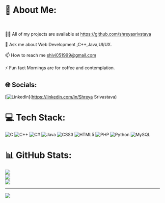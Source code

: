 # 💫 About Me:
<br><br>👨‍💻 All of my projects are available at https://github.com/shreyasrivstava<br><br>💬 Ask me about Web Development ,C++,Java,UI/UX.<br><br>📫 How to reach me shivi051999@gmail.com<br><br>⚡ Fun fact Mornings are for coffee and contemplation.


## 🌐 Socials:
[![LinkedIn](https://img.shields.io/badge/LinkedIn-%230077B5.svg?logo=linkedin&logoColor=white)](https://linkedin.com/in/Shreya Srivastava) 

# 💻 Tech Stack:
![C](https://img.shields.io/badge/c-%2300599C.svg?style=for-the-badge&logo=c&logoColor=white) ![C++](https://img.shields.io/badge/c++-%2300599C.svg?style=for-the-badge&logo=c%2B%2B&logoColor=white) ![C#](https://img.shields.io/badge/c%23-%23239120.svg?style=for-the-badge&logo=c-sharp&logoColor=white) ![Java](https://img.shields.io/badge/java-%23ED8B00.svg?style=for-the-badge&logo=java&logoColor=white) ![CSS3](https://img.shields.io/badge/css3-%231572B6.svg?style=for-the-badge&logo=css3&logoColor=white) ![HTML5](https://img.shields.io/badge/html5-%23E34F26.svg?style=for-the-badge&logo=html5&logoColor=white) ![PHP](https://img.shields.io/badge/php-%23777BB4.svg?style=for-the-badge&logo=php&logoColor=white) ![Python](https://img.shields.io/badge/python-3670A0?style=for-the-badge&logo=python&logoColor=ffdd54) ![MySQL](https://img.shields.io/badge/mysql-%2300f.svg?style=for-the-badge&logo=mysql&logoColor=white)
# 📊 GitHub Stats:
![](https://github-readme-stats.vercel.app/api?username=shreyasrivstava&theme=radical&hide_border=false&include_all_commits=false&count_private=false)<br/>
![](https://github-readme-streak-stats.herokuapp.com/?user=shreyasrivstava&theme=radical&hide_border=false)<br/>
![](https://github-readme-stats.vercel.app/api/top-langs/?username=shreyasrivstava&theme=radical&hide_border=false&include_all_commits=false&count_private=false&layout=compact)

---
[![](https://visitcount.itsvg.in/api?id=shreyasrivstava&icon=0&color=0)](https://visitcount.itsvg.in)

<!-- Proudly created with GPRM ( https://gprm.itsvg.in ) -->
